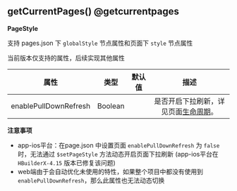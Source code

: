 ## getCurrentPages() @getcurrentpages

<!-- UTSAPIJSON.getCurrentPages.description -->

<!-- UTSAPIJSON.getCurrentPages.param -->

<!-- UTSAPIJSON.getCurrentPages.returnValue -->

**PageStyle**

支持 pages.json 下 `globalStyle` 节点属性和页面下 `style` 节点属性

当前版本仅支持的属性，后续实现其他属性

|属性                  |类型    |默认值  |描述                                                                                          |
|:-:                  |:-:    |:-:    |:-:                                                                                          |
|enablePullDownRefresh|Boolean|        |是否开启下拉刷新，详见页面[生命周期](https://uniapp.dcloud.net.cn/tutorial/page.html#lifecycle)。  |

**注意事项**  
- app-ios平台：在page.json 中设置页面 `enablePullDownRefresh` 为 `false` 时，无法通过 `$setPageStyle` 方法动态开启页面下拉刷新 (app-ios平台在 `HBuilderX-4.15` 版本已修复该问题)
- web端由于会自动优化未使用的特性，如果整个项目中都没有使用到`enablePullDownRefresh`，那么此属性也无法动态切换

<!-- UTSAPIJSON.getCurrentPages.example -->

<!-- UTSAPIJSON.getCurrentPages.compatibility -->

<!-- UTSAPIJSON.getCurrentPages.tutorial -->

<!-- UTSAPIJSON.get-current-pages.example -->

<!-- UTSAPIJSON.general_type.name -->

<!-- UTSAPIJSON.general_type.param -->
